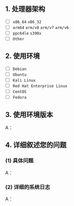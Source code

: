<!-- 这是隐藏的信息

在提交前请阅读下面的内容：
⚠️如果在使用过程中遇到问题需要帮助，请严格按照模板提交反馈！
⚠️如果是意见与建议类问题则不需要使用此模板，自行清除所有模板内容！

⚠️请_完整_填写以下模板描述问题，否则反馈将会被系统关闭。
⚠️请_完整_填写以下模板描述问题，否则反馈将会被系统关闭。
⚠️请_完整_填写以下模板描述问题，否则反馈将会被系统关闭。
（重要的事情说三遍😉）

点击编辑器上方的 Preview 图标可预览效果

-->

<!-- 👆这样括起来的信息将被隐藏，填写时注意不要写在里面。 -->

## 1. 处理器架构
<!-- 将中括号内的 "空格" 替换为 "x" ，即为选中，例：" - [x] 否 " -->
- [ ] `x86_64` `x86_32`
- [ ] `arm64` `arm/v8` `arm/v7` `arm/v6`
- [ ] `ppc64le` `s390x`
- [ ] `Other`

## 2. 使用环境
<!-- 将中括号内的 "空格" 替换为 "x" ，即为选中，例：" - [x] 是 " -->
- [ ] `Debian`
- [ ] `Ubuntu`
- [ ] `Kali Linux`
- [ ] `Red Hat Enterprise Linux`
- [ ] `CentOS`
- [ ] `Fedora`

## 3. 使用环境版本
<!-- 具体版本号 查看命令：uname -a-->
A：

## 4. 详细叙述您的问题
### (1) 具体问题
A：


### (2) 详细的系统日志
<!-- 请在此处粘贴详细完整的日志，从执行脚本开始到结束。 -->
A：
